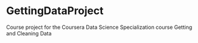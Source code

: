 # GettingDataProject
Course project for the Coursera Data Science Specialization course Getting and Cleaning Data
